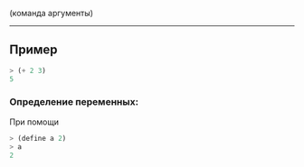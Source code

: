 

(команда аргументы)

---
## Пример

```lisp
> (+ 2 3)
5
```


### Определение переменных:

При помощи 

```lisp
> (define a 2)
> a
2
```